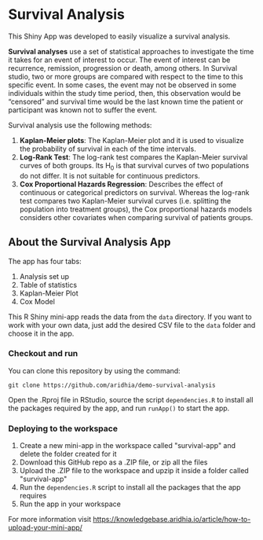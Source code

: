 # Survival Analysis 

This Shiny App was developed to easily visualize a survival analysis. 

**Survival analyses** use a set of statistical approaches to investigate the time it takes for an event of interest to occur. The event of interest can be recurrence, remission, progression or death, among others. In Survival studio, two or more groups are compared with respect to the time to this specific event. 
In some cases, the event may not be observed in some individuals within the study time period, then, this observation would be “censored” and survival time would be the last known time the patient or participant was known  not to suffer the event. 

Survival analysis use the following methods:

1. **Kaplan-Meier plots**: The Kaplan-Meier plot and it is used to visualize the probability of survival in each of the time intervals.
2. **Log-Rank Test**: The log-rank test compares the Kaplan-Meier survival curves of both groups. Its H<sub>0</sub> is that survival curves of two populations do not differ. It is not suitable for continuous predictors. 
3. **Cox Proportional Hazards Regression**: Describes the effect of continuous or categorical predictors on survival. Whereas the log-rank test compares two Kaplan-Meier survival curves (i.e. splitting the population into treatment groups), the Cox proportional hazards models considers other covariates when comparing survival of patients groups. 

## About the Survival Analysis App

The app has four tabs:

1. Analysis set up
2. Table of statistics
3. Kaplan-Meier Plot
4. Cox Model

This R Shiny mini-app reads the data from the `data` directory. If you want to work with your own data, just add the desired CSV file to the `data` folder and choose it in the app.

### Checkout and run

You can clone this repository by using the command:

```clone
git clone https://github.com/aridhia/demo-survival-analysis
```
Open the .Rproj file in RStudio, source the script `dependencies.R` to install all the packages required by the app, and run `runApp()` to start the app.

### Deploying to the workspace

1. Create a new mini-app in the workspace called "survival-app" and delete the folder created for it
2. Download this GitHub repo as a .ZIP file, or zip all the files
3. Upload the .ZIP file to the workspace and upzip it inside a folder called "survival-app"
4. Run the `dependencies.R` script to install all the packages that the app requires
5. Run the app in your workspace

For more information visit https://knowledgebase.aridhia.io/article/how-to-upload-your-mini-app/
